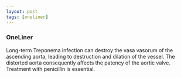 ```yaml
---
layout: post
tags: [oneliner]
---
```



### OneLiner

Long-term Treponema infection can destroy the vasa vasorum of the ascending aorta, leading to destruction and dilation of the vessel. The distorted aorta consequently affects the patency of the aortic valve. Treatment with penicillin is essential.
